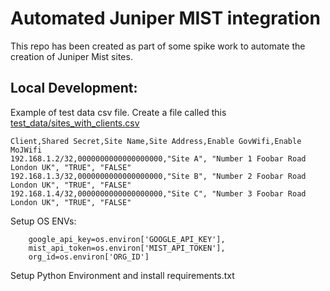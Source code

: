 # Automated Juniper MIST integration 

This repo has been created as part of some spike work to automate the creation of Juniper Mist sites.

## Local Development:

Example of test data csv file. Create a file called this [test_data/sites_with_clients.csv](test_data/sites_with_clients.csv)
```
Client,Shared Secret,Site Name,Site Address,Enable GovWifi,Enable MoJWifi
192.168.1.2/32,0000000000000000000,"Site A", "Number 1 Foobar Road London UK", "TRUE", "FALSE"
192.168.1.3/32,0000000000000000000,"Site B", "Number 2 Foobar Road London UK", "TRUE", "FALSE"
192.168.1.4/32,0000000000000000000,"Site C", "Number 3 Foobar Road London UK", "TRUE", "FALSE"
```
Setup OS ENVs:

        google_api_key=os.environ['GOOGLE_API_KEY'],
        mist_api_token=os.environ['MIST_API_TOKEN'],
        org_id=os.environ['ORG_ID']

Setup Python Environment and install requirements.txt